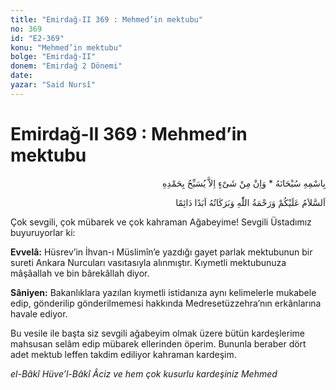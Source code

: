 ```yaml
---
title: "Emirdağ-II 369 : Mehmed’in mektubu"
no: 369
id: "E2-369"
konu: "Mehmed’in mektubu"
bolge: "Emirdağ-II"
donem: "Emirdağ 2 Dönemi"
date: 
yazar: "Said Nursî"
---
```


# Emirdağ-II 369 : Mehmed’in mektubu

<p class="arabic" dir="rtl" title="Meal: “Subhân Allah’ın adıyla” * “Hiçbir şey yoktur ki O'nu hamd ile tesbih etmesin” [İsrâ 17:44]">بِاسْمِهِ سُبْحَانَهُ * وَاِنْ مِنْ شَىْءٍ اِلاَّ يُسَبِّحُ بِحَمْدِهِ</p>

<p class="arabic" dir="rtl" title="Meal: “Allah’ın selâmı, rahmeti ve bereketleri, ebedî ve dâimî olarak üzerinize olsun.”">اَلسَّلاَمُ عَلَيْكُمْ وَرَحْمَةُ اللّٰهِ وَبَرَكَاتُهُ اَبَدًا دَائِمًا</p>

Çok sevgili, çok mübarek ve çok kahraman Ağabeyime! Sevgili Üstadımız buyuruyorlar ki:

**Evvelâ:** Hüsrev’in İhvan-ı Müslimîn’e yazdığı gayet parlak mektubunun bir sureti Ankara Nurcuları vasıtasıyla alınmıştır. Kıymetli mektubunuza mâşâallah ve bin bârekâllah diyor.

**Sâniyen:** Bakanlıklara yazılan kıymetli istidanıza aynı kelimelerle mukabele edip, gönderilip gönderilmemesi hakkında Medresetüzzehra’nın erkânlarına havale ediyor.

Bu vesile ile başta siz sevgili ağabeyim olmak üzere bütün kardeşlerime mahsusan selâm edip mübarek ellerinden öperim. Bununla beraber dört adet mektub leffen takdim ediliyor kahraman kardeşim.

*el-Bâkî Hüve’l-Bâkî*
*Âciz ve hem çok kusurlu kardeşiniz*
*Mehmed*
